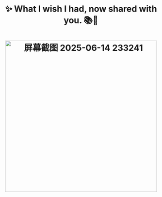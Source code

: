 <h1 align="center">
✨ What I wish I had, now shared with you. 📚🤝
</h1>

<h1 align="center">
<img src="https://github.com/user-attachments/assets/3bfe00df-d9d5-453f-ae1a-3698814af2b4" alt="屏幕截图 2025-06-14 233241" width="500">
</h1>
